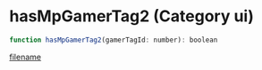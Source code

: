 # hasMpGamerTag2 (Category ui)

```js
function hasMpGamerTag2(gamerTagId: number): boolean
```

[filename](hasMpGamerTag2_m.md ':include')